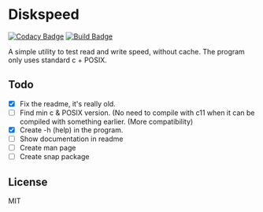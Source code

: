 # Diskspeed

[![Codacy Badge](https://api.codacy.com/project/badge/Grade/7e95d422a4cc49f2b5ed131e81483cc9)](https://app.codacy.com/manual/Dko1905/diskspeed/dashboard)
[![Build Badge](https://travis-ci.org/Dko1905/diskspeed.svg?branch=master)](https://travis-ci.org/Dko1905/diskspeed)

A simple utility to test read and write speed, without cache.
The program only uses standard c + POSIX.

## Todo
-   [x] Fix the readme, it's really old.
-   [ ] Find min c & POSIX version. (No need to compile with c11 when it can be compiled with something earlier. (More compatibility)
-   [x] Create -h (help) in the program.
-   [ ] Show documentation in readme
-   [ ] Create man page
-   [ ] Create snap package
## License
MIT
